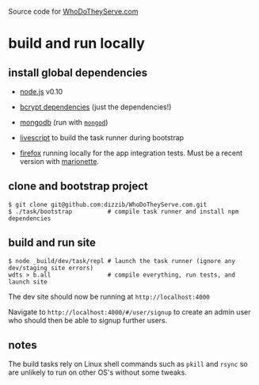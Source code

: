 Source code for [WhoDoTheyServe.com][wdts]

# build and run locally

## install global dependencies

* [node.js][nodejs] v0.10

* [bcrypt dependencies][bcrypt-deps] (just the dependencies!)

* [mongodb][mongodb] (run with [`mongod`][mongod])

* [livescript][livescript] to build the task runner during bootstrap

* [firefox][firefox] running locally for the app integration tests.
Must be a recent version with [marionette][marionette-js].

## clone and bootstrap project

    $ git clone git@github.com:dizzib/WhoDoTheyServe.com.git
    $ ./task/bootstrap          # compile task runner and install npm dependencies

## build and run site

    $ node _build/dev/task/repl # launch the task runner (ignore any dev/staging site errors)
    wdts > b.all                # compile everything, run tests, and launch site

The dev site should now be running at `http://localhost:4000`

Navigate to `http://localhost:4000/#/user/signup` to create an admin user who
should then be able to signup further users.

## notes

The build tasks rely on Linux shell commands such as `pkill` and `rsync` so are unlikely to run on other OS's without some tweaks.

[bcrypt-deps]: https://github.com/ncb000gt/node.bcrypt.js#dependencies
[firefox]: https://www.mozilla.org/en-US/firefox/new/
[livescript]: http://livescript.net/#installation
[marionette-js]: https://developer.mozilla.org/en-US/docs/Mozilla/QA/Marionette
[mongod]: http://docs.mongodb.org/manual/reference/program/mongod/
[mongodb]: http://docs.mongodb.org/manual/installation/
[nodejs]: http://nodejs.org/download/
[wdts]: http://www.whodotheyserve.com
